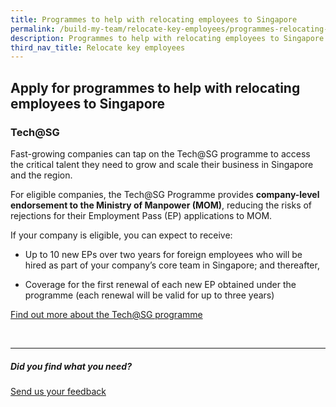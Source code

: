 ```yaml
---
title: Programmes to help with relocating employees to Singapore
permalink: /build-my-team/relocate-key-employees/programmes-relocating-employees/
description: Programmes to help with relocating employees to Singapore
third_nav_title: Relocate key employees
---
```

## Apply for programmes to help with relocating employees to Singapore

### Tech@SG

 

Fast-growing companies can tap on the Tech@SG programme  to access the critical talent they need to grow and scale their business in Singapore and the region.

For eligible companies, the Tech@SG Programme provides **company-level endorsement to the Ministry of Manpower (MOM)**, reducing the risks of rejections for their Employment Pass (EP) applications to MOM.

If your company is eligible, you can expect to receive:

* Up to 10 new EPs over two years for foreign employees who will be hired as part of your company’s core team in Singapore; and thereafter,

* Coverage for the first renewal of each new EP obtained under the programme (each renewal will be valid for up to three years)

[Find out more about the Tech@SG programme](https://www.edb.gov.sg/en/how-we-help/incentives-and-schemes/tech-sg.html)

<br>

<hr>

##### Did you find what you need?
[Send us your feedback](https://form.gov.sg/642693623cb98f001239be0d)